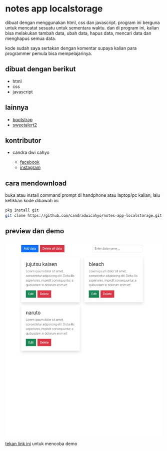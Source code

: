# notes app localstorage

dibuat dengan menggunakan html, css dan javascript. program ini berguna untuk mencatat sesuatu untuk sementara waktu. dan di program ini, kalian bisa melakukan tambah data, ubah data, hapus data, mencari data dan menghapus semua data.

kode sudah saya sertakan dengan komentar supaya kalian para programmer pemula bisa mempelajarinya.

## dibuat dengan berikut

* html
* css
* javascript

## lainnya

* [bootstrap](https://getbootstrap.com)
* [sweetalert2](https://sweetalert2.github.io)

## kontributor

* candra dwi cahyo

  * [facebook](https://facebook.com/candradwicahyo18)
  * [instagram](https://instagram.com/candradwicahyo18)

## cara mendownload

buka atau install command prompt di handphone atau laptop/pc kalian, lalu ketikkan kode dibawah ini

```bash 
pkg install git 
git clone https://github.com/candradwicahyo/notes-app-localstorage.git
```

## preview dan demo 

![preview](https://github.com/candradwicahyo/notes-app-localstorage/blob/master/image.jpg)

[tekan link ini](https://candradwicahyo.github.io/notes-app-localstorage) untuk mencoba demo 